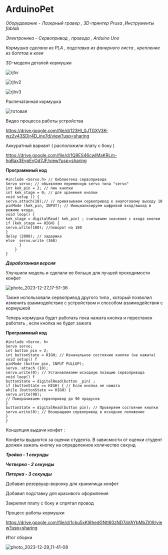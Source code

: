 # ArduinoPet

*Оборудование -  Лазерный гравер ,  3D-принтер Prusa ,Инструменты fablab*

*Электроника - Сервопривод , провода ,  Arduino Uno*

*Кормушка сделана из PLA , подставка из фанерного  листа , крепление из ботлтов и  клея*

3D-модели  деталей кормушки 

![rjhv](https://github.com/ALEXKORNEEV2000/ArduinoPet/assets/85906021/19acc5af-f6ea-444a-92d8-70a0c097bf69)

![rjhv2](https://github.com/ALEXKORNEEV2000/ArduinoPet/assets/85906021/df21d2d0-21a1-4c91-9b5d-c6e492e44bc2)

![rjhv3](https://github.com/ALEXKORNEEV2000/ArduinoPet/assets/85906021/535188b4-b0d1-4ac7-bbf0-bbb8c324a9c6)



Распечатанная кормушка 


![готовая](https://github.com/ALEXKORNEEV2000/ArduinoPet/assets/85906021/55e2b588-5f80-4cb1-945f-a732a8480ff0)




Видео процесса работы устройства 

https://drive.google.com/file/d/123HI_0JTGXV3K-wz2y43SDjr4D_inx7d/view?usp=sharing


Аккуратный вариант ( расположили плату с боку  ) 

https://drive.google.com/file/d/1Q8ES46cwIMaKRLm-hqBax3EypEyOd7JF/view?usp=sharing



**Программный код**

``` Arduino 
#include <Servo.h> // библиотека сервопривода
Servo servo; // объявляем переменную servo типа "servo" 
int kek_pin = 2; // пин кнопки
int kek_stage = 0; // для хранения кнопки
void setup () {
servo.attach(10);// // привязываем сервопривод к аналоговому выходу 10
pinMode (kek_pin, INPUT); // Инициализируем цифровой вход/выход в режиме входа.
void loop() {
kek_stage = digitalRead( kek_pin) ; считываем значения с входа кнопки
if (kek_stage == HIGH) {
servo.write(180); //поворот на 180 
}
delay (2000); // задержка 
else  servo.write (360)
      }
    }
}
```

***Доработанная версия***

Улучшили модель и сделали ее больше для лучшей проходимости конфет 

![photo_2023-12-27_17-51-36](https://github.com/ALEXKORNEEV2000/ArduinoPet/assets/85906021/96c6ba01-3a80-4ccd-a481-fca16ce8bf11)


Также использовали сервопривод другого типа , который позволил изменить взаимодействие с устройством и способом взаимодействия с кормушкой 

Теперь кормушка будет работать пока нажата кнопка и перестанен работать , если кнопка не будет зажата 

**Программный код**

``` Arduino 
#include <Servo. h>
Servo servo;
int button pin = 2;
int buttonState = HIGH; // Изначальное состояние кнопки (не нажата)
void setup() f
pinMode (button pin, INPUT PULLUP);
servo. attach (10);
servo.write(0); // Устанавливаем исходную позицию сервопривода
void loop() f
buttonState = digitalRead(button _pin) ;
if (buttonState == HIGH) { // Если кнопка не нажата
while (buttonState == HIGH) {
servo.write(90);
// Поворачиваем сервопривод до 90 прадусов
}
buttonState = digitalRead(button pin); // Проверяем состояние кнопки
servo.write(0); // Возвращаем сервопривод в исходное положение
}
}
```
Концепция выдачи конфет :

Конфеты выдаются за оценки студента.
В зависмости от оценки студент должен зажать кнопку на определенное количество секунд 

***Тройка - 1 секунды***

***Четверка - 2 секунды***

***Пятерка - 3 секунды***



Добавил  резервуар-воронку  для хранилища конфет 

Добавил  подставку для красивого оформления 

Закрепил плату с боку и спрятал провод 


Процесс работы кормушки 



https://drive.google.com/file/d/1cbu5xKl6hedGNtI60zND7aVAYbMbZI09/view?usp=sharing


Итог сборки 

![photo_2023-12-29_11-41-08](https://github.com/ALEXKORNEEV2000/ArduinoPet/assets/85906021/58a5a089-66e9-43ac-a1aa-125eabe1a221)




